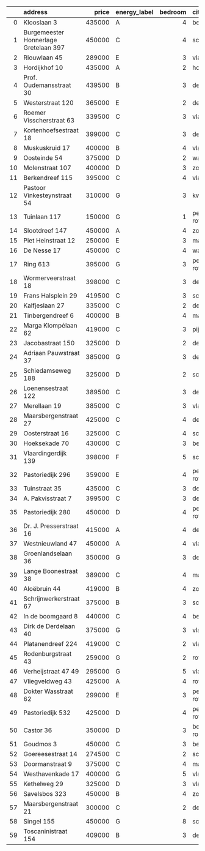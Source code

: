 |    | address                               |   price | energy_label   |   bedroom | city                |   house_age |   house_id |
|---:|:--------------------------------------|--------:|:---------------|----------:|:--------------------|------------:|-----------:|
|  0 | Klooslaan 3                           |  435000 | A              |         4 | bergschenhoek       |          22 |   43432191 |
|  1 | Burgemeester Honnerlage Gretelaan 397 |  450000 | C              |         4 | schiedam            |          35 |   43481836 |
|  2 | Riouwlaan 45                          |  289000 | E              |         3 | vlaardingen         |          73 |   43436337 |
|  3 | Hordijkhof 10                         |  435000 | A              |         2 | honselersdijk       |          23 |   43403708 |
|  4 | Prof. Oudemansstraat 30               |  439500 | B              |         3 | delft               |          72 |   43434587 |
|  5 | Westerstraat 120                      |  365000 | E              |         2 | delft               |         138 |   43426254 |
|  6 | Roemer Visscherstraat 63              |  339500 | C              |         3 | vlaardingen         |          63 |   43439364 |
|  7 | Kortenhoefsestraat 18                 |  399000 | C              |         3 | den-haag            |          97 |   43418862 |
|  8 | Muskuskruid 17                        |  400000 | B              |         4 | vlaardingen         |          39 |   43434571 |
|  9 | Oosteinde 54                          |  375000 | D              |         2 | wateringen          |         191 |   43421230 |
| 10 | Molenstraat 107                       |  400000 | D              |         3 | zoetermeer          |          89 |   43431319 |
| 11 | Berkendreef 115                       |  395000 | C              |         4 | vlaardingen         |          49 |   43429290 |
| 12 | Pastoor Vinkesteynstraat 54           |  310000 | G              |         3 | kwintsheul          |          86 |   43459042 |
| 13 | Tuinlaan 117                          |  150000 | G              |         1 | pernis-rotterdam    |         124 |   43431646 |
| 14 | Slootdreef 147                        |  450000 | A              |         4 | zoetermeer          |          46 |   43434643 |
| 15 | Piet Heinstraat 12                    |  250000 | E              |         3 | maassluis           |         114 |   43432615 |
| 16 | De Nesse 17                           |  450000 | C              |         4 | wateringen          |          56 |   43430692 |
| 17 | Ring 613                              |  395000 | G              |         3 | pernis-rotterdam    |          97 |   43496243 |
| 18 | Wormerveerstraat 18                   |  398000 | C              |         3 | den-haag            |          74 |   43465786 |
| 19 | Frans Halsplein 29                    |  419500 | C              |         3 | schiedam            |          93 |   43419624 |
| 20 | Kalfjeslaan 27                        |  335000 | C              |         2 | delft               |          45 |   43428575 |
| 21 | Tinbergendreef 6                      |  400000 | B              |         4 | maassluis           |          47 |   43438922 |
| 22 | Marga Klompélaan 62                   |  419000 | C              |         3 | pijnacker           |          33 |   43433724 |
| 23 | Jacobastraat 150                      |  325000 | D              |         2 | den-haag            |         142 |   43433635 |
| 24 | Adriaan Pauwstraat 37                 |  385000 | G              |         3 | delft               |          96 |   43494940 |
| 25 | Schiedamseweg 188                     |  325000 | D              |         2 | schiedam            |         101 |   43411560 |
| 26 | Loenensestraat 122                    |  389500 | C              |         3 | den-haag            |         118 |   42324079 |
| 27 | Merellaan 19                          |  385000 | C              |         3 | vlaardingen         |          88 |   43492016 |
| 28 | Maarsbergenstraat 27                  |  425000 | C              |         4 | den-haag            |          75 |   43497367 |
| 29 | Oosterstraat 16                       |  325000 | C              |         4 | schiedam            |         140 |   43434957 |
| 30 | Hoeksekade 70                         |  430000 | C              |         3 | bergschenhoek       |          92 |   43431956 |
| 31 | Vlaardingerdijk 139                   |  398000 | F              |         5 | schiedam            |          95 |   43418579 |
| 32 | Pastoriedijk 296                      |  359000 | E              |         4 | pernis-rotterdam    |          88 |   43423293 |
| 33 | Tuinstraat 35                         |  435000 | C              |         3 | delft               |         112 |   43431911 |
| 34 | A. Pakvisstraat 7                     |  399500 | C              |         3 | den-haag            |          42 |   43496246 |
| 35 | Pastoriedijk 280                      |  450000 | D              |         4 | pernis-rotterdam    |         124 |   42316553 |
| 36 | Dr. J. Presserstraat 16               |  415000 | A              |         4 | den-haag            |          42 |   43417458 |
| 37 | Westnieuwland 47                      |  450000 | A              |         4 | vlaardingen         |          25 |   42321236 |
| 38 | Groenlandselaan 36                    |  350000 | G              |         3 | delft               |         119 |   43425656 |
| 39 | Lange Boonestraat 38                  |  389000 | C              |         4 | maassluis           |          39 |   43413228 |
| 40 | Aloëbruin 44                          |  419000 | B              |         4 | zoetermeer          |          34 |   43401627 |
| 41 | Schrijnwerkerstraat 67                |  375000 | B              |         3 | schiedam            |          39 |   43424895 |
| 42 | In de boomgaard 8                     |  440000 | C              |         4 | bergschenhoek       |          56 |   43497516 |
| 43 | Dirk de Derdelaan 40                  |  375000 | G              |         3 | vlaardingen         |          65 |   43406419 |
| 44 | Platanendreef 224                     |  419000 | C              |         2 | vlaardingen         |          38 |   43418824 |
| 45 | Rodenburgstraat 43                    |  259000 | G              |         2 | rotterdam           |          96 |   43437968 |
| 46 | Verheijstraat 47 49                   |  295000 | G              |         5 | vlaardingen         |          87 |   43424872 |
| 47 | Vliegveldweg 43                       |  425000 | A              |         4 | rotterdam           |          65 |   43473799 |
| 48 | Dokter Wasstraat 62                   |  299000 | E              |         3 | pernis-rotterdam    |          64 |   43430460 |
| 49 | Pastoriedijk 532                      |  425000 | D              |         4 | pernis-rotterdam    |        2024 |   43405993 |
| 50 | Castor 36                             |  350000 | D              |         3 | berkel-en-rodenrijs |          51 |   43426840 |
| 51 | Goudmos 3                             |  450000 | C              |         3 | bergschenhoek       |          34 |   43413634 |
| 52 | Goereesestraat 14                     |  274500 | C              |         2 | schiedam            |         115 |   43428960 |
| 53 | Doormanstraat 9                       |  375000 | C              |         4 | maasdijk            |          52 |   43432963 |
| 54 | Westhavenkade 17                      |  400000 | G              |         5 | vlaardingen         |         124 |   42196845 |
| 55 | Kethelweg 29                          |  325000 | D              |         3 | vlaardingen         |          91 |   43452830 |
| 56 | Savelsbos 323                         |  450000 | B              |         4 | zoetermeer          |          50 |   43436183 |
| 57 | Maarsbergenstraat 21                  |  300000 | C              |         2 | den-haag            |          75 |   43437640 |
| 58 | Singel 155                            |  450000 | G              |         8 | schiedam            |         138 |   43411413 |
| 59 | Toscaninistraat 154                   |  409000 | B              |         3 | den-haag            |          44 |   43434144 |